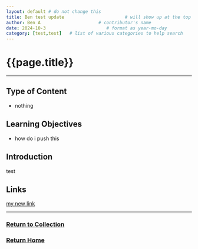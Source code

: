 ```yaml
---
layout: default # do not change this
title: Ben test update                       # will show up at the top of each resource page
author: Ben A                      # contributor's name
date: 2024-10-3                       # format as year-mo-day
category: [test,test]   # list of various categories to help search
---
```

# {{page.title}}
* * *

## Type of Content
* nothing

## Learning Objectives
* how do i push this

## Introduction
test

## Links
[my new link](https://google.com)

* * *
### [Return to Collection](https://bafflerbach.github.io/DSM-CORE/resource-collection)
### [Return Home](https://bafflerbach.github.io/DSM-CORE)

